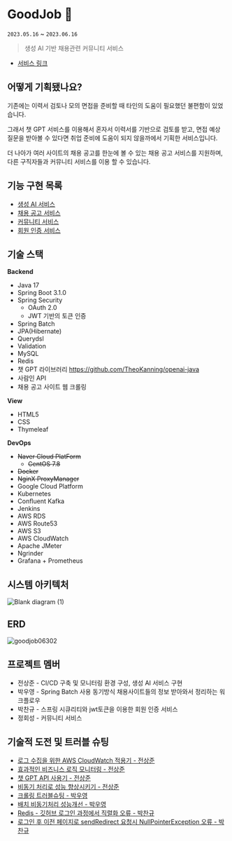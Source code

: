# GoodJob 🤖
`2023.05.16` ~ `2023.06.16`
> 생성 AI 기반 채용관련 커뮤니티 서비스

- [서비스 링크](https://waveofmymind.shop)

## 어떻게 기획됐나요?

기존에는 이력서 검토나 모의 면접을 준비할 때 타인의 도움이 필요했던 불편함이 있었습니다.

그래서 챗 GPT 서비스를 이용해서 혼자서 이력서를 기반으로 검토를 받고, 면접 예상 질문을 받아볼 수 있다면 취업 준비에 도움이 되지 않을까에서 기획한 서비스입니다.

더 나아가 여러 사이트의 채용 공고를 한눈에 볼 수 있는 채용 공고 서비스를 지원하며, 다른 구직자들과 커뮤니티 서비스를 이용 할 수 있습니다.

## 기능 구현 목록

- [생성 AI 서비스](https://quasar-safflower-616.notion.site/AI-43e104d648564e03be6a00a079566bdd?pvs=4)
- [채용 공고 서비스](https://quasar-safflower-616.notion.site/68e738ec880f4c26a2efa43fbdacdd72?pvs=4)
- [커뮤니티 서비스](https://quasar-safflower-616.notion.site/58cabee91b1e449885edebe3ac0e0f35?pvs=4)
- [회원 인증 서비스](https://quasar-safflower-616.notion.site/5681bfaac2634bbdb73920a3351d124d?pvs=4)

## 기술 스택

**Backend**
- Java 17
- Spring Boot 3.1.0
- Spring Security
    - OAuth 2.0
    - JWT 기반의 토큰 인증
- Spring Batch
- JPA(Hibernate)
- Querydsl
- Validation
- MySQL
- Redis
- 챗 GPT 라이브러리 https://github.com/TheoKanning/openai-java
- 사람인 API
- 채용 공고 사이트 웹 크롤링

**View**

- HTML5
- CSS
- Thymeleaf

**DevOps**

- ~~Naver Cloud PlatForm~~
  - ~~CentOS 7.8~~
- ~~Docker~~
- ~~NginX ProxyManager~~
- Google Cloud Platform
- Kubernetes
- Confluent Kafka
- Jenkins
- AWS RDS
- AWS Route53
- AWS S3
- AWS CloudWatch
- Apache JMeter
- Ngrinder
- Grafana + Prometheus

## 시스템 아키텍처

![Blank diagram (1)](https://github.com/waveofmymind/GoodJob/assets/93868431/5850241f-baca-4380-9ece-f10d7e022508)

## ERD

![goodjob06302](https://github.com/waveofmymind/GoodJob/assets/93868431/e698c43f-6f7d-40ab-bf2c-8b793be66194)

## 프로젝트 멤버

- 전상준 - CI/CD 구축 및 모니터링 환경 구성, 생성 AI 서비스 구현
- 박우영 - Spring Batch 사용 동기방식 채용사이트들의 정보 받아와서 정리하는 워크플로우
- 박찬규 - 스프링 시큐리티와 jwt토큰을 이용한 회원 인증 서비스
- 정회성 - 커뮤니티 서비스


## 기술적 도전 및 트러블 슈팅

- [로그 수집을 위한 AWS CloudWatch 적용기 - 전상준](https://waveofmymind.github.io/posts/aws-cloudwatch/)
- [효과적인 비즈니스 로직 모니터링 - 전상준](https://waveofmymind.github.io/posts/effective-monitoring/)
- [챗 GPT API 사용기 - 전상준](https://waveofmymind.github.io/posts/springboot+chatgpt/)
- [비동기 처리로 성능 향상시키기 - 전상준](https://waveofmymind.github.io/posts/async-processing/)
- [크롤링 트러블슈팅 - 박우영](https://velog.io/@wy9295/Java-%ED%81%AC%EB%A1%A4%EB%A7%81-%EC%97%90%EB%9F%AC%EB%AA%A8%EC%9D%8C)
- [배치 비동기처리 성능개선 - 박우영](https://velog.io/@wy9295/DB-Spring-Batch-%ED%99%9C%EC%9A%A9%ED%95%98%EC%97%AC-%EB%B3%91%EB%A0%AC%EC%B2%98%EB%A6%AC)
- [Redis - 깃허브 로그인 과정에서 직렬화 오류 - 박찬규](https://velog.io/@qmrma987/SpringBoot-JWT-Redis-%EC%82%AC%EC%9A%A9%EC%A4%91-%EA%B9%83%ED%97%88%EB%B8%8C-%EB%A1%9C%EA%B7%B8%EC%9D%B8-API-serializationfailedexception-%EC%B2%98%EB%A6%AC)
- [로그인 후 이전 페이지로 sendRedirect 요청시 NullPointerException 오류 - 박찬규](https://velog.io/@qmrma987/SpringBoot-Thymeleaf-JWT-Redis-%EC%82%AC%EC%9A%A9%EC%A4%91-sendRedirect-%EB%AC%B8%EC%A0%9C)







